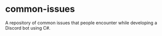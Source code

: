 # common-issues
A repository of common issues that people encounter while developing a Discord bot using C#.
